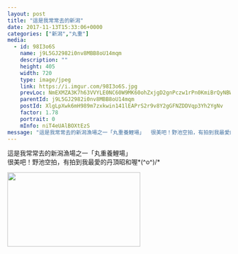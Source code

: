 ```yaml
---
layout: post
title: "這是我常常去的新潟" 
date: 2017-11-13T15:33:06+0000 
categories: ["新潟","丸重"] 
media:
  - id: 98I3o6S
    name: j9L5GJ2982i0nv8MBB8oU14mqm
    description: ""   
    height: 405
    width: 720
    type: image/jpeg
    link: https://i.imgur.com/98I3o6S.jpg
    prevLoc: NmEXMZA3K7h63VVYLE0NC60W9MK60ohZxjgD2gnPczw1rPn0KmiBrQyNBWQnCopBPAVMggc8yz0x1BBRfl4lPO7DRYFZM2GrMM3VikzAXq4AvRhJqJ4MABo9tyWmroJqXOf8zvzDQQ4mfmwm3ARl75tDwO2k8OJPsPMN6oLvppi4pmZ45LjvS2NrPYKV1pt2p95GO2qMuRgPM57qzEIGl8JpqPzgtyqL10j63osl64o3xMkghxBoY00OkJt96LPvOpMyipqw
    parentId: j9L5GJ2982i0nv8MBB8oU14mqm
    postId: XlgLpXwk6mH989m7zxkwin141lEAPrS2r9v8Y2gGFNZDDVqp3Yh2YgNv
    factor: 1.78
    portrait: 0
    mInfo: niT4eUAlBOXtEzS
message: "這是我常常去的新潟漁場之一「丸重養鯉場」  很美吧！野池空拍，有拍到我最愛的丹頂昭和喔o"
---
```


這是我常常去的新潟漁場之一「丸重養鯉場」  
很美吧！野池空拍，有拍到我最愛的丹頂昭和喔*\(^o^)/*


[//]: #media:  
<a href="https://i.imgur.com/98I3o6S.jpg"><img src="https://i.imgur.com/98I3o6S.jpg" height="168" width="300" /></a> 
 
